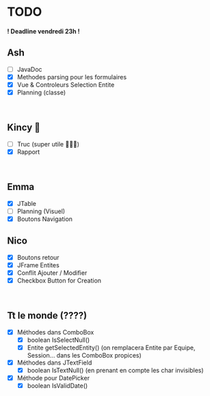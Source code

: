 # TODO

#### ! Deadline vendredi 23h !

## Ash

- [ ] JavaDoc
- [X] Methodes parsing pour les formulaires
- [X] Vue & Controleurs Selection Entite
- [X] Planning (classe)

<br>

## Kincy 💯

- [ ] Truc (super utile 💯💯💯)
- [X] Rapport

<br>

## Emma

- [X] JTable
- [ ] Planning (Visuel)
- [X] Boutons Navigation

## Nico

- [X] Boutons retour
- [X] JFrame Entites
- [X] Conflit Ajouter / Modifier
- [X] Checkbox Button for Creation

<br>

## Tt le monde (????)

- [x] Méthodes dans ComboBox
    - [x] boolean IsSelectNull()
    - [x] Entite getSelectedEntity() (on remplacera Entite par Equipe, Session... dans les ComboBox propices)

- [x] Méthodes dans JTextField
    - [x] boolean IsTextNull() (en prenant en compte les char invisibles)

- [x] Méthode pour DatePicker
    - [x] boolean IsValidDate()
